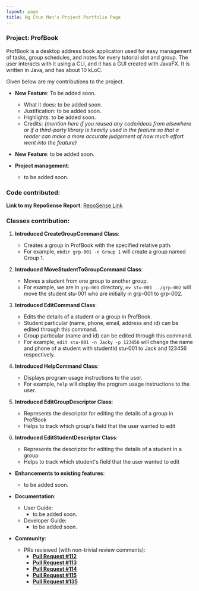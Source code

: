 ```yaml
---
layout: page
title: Ng Chun Man's Project Portfolio Page
---
```


### Project: ProfBook

ProfBook is a desktop address book application used for easy management of tasks, group schedules, and notes for every tutorial slot and group. The user interacts with it using a CLI, and it has a GUI created with JavaFX. It is written in Java, and has about 10 kLoC.

Given below are my contributions to the project.

* **New Feature**: To be added soon.
  * What it does: to be added soon.
  * Justification: to be added soon.
  * Highlights: to be added soon.
  * Credits: *{mention here if you reused any code/ideas from elsewhere or if a third-party library is heavily used in the feature so that a reader can make a more accurate judgement of how much effort went into the feature}*

* **New Feature**: to be added soon.

* **Project management**:
  * to be added soon.

### **Code contributed**:
**Link to my RepoSense Report**: [RepoSense Link](https://nus-cs2103-ay2324s1.github.io/tp-dashboard/?search=NgChunMan&breakdown=false&sort=groupTitle%20dsc&sortWithin=title&since=2023-09-22&timeframe=commit&mergegroup=&groupSelect=groupByRepos)

### Classes contribution:
1. **Introduced CreateGroupCommand Class**:
   - Creates a group in ProfBook with the specified relative path.
   - For example, `mkdir grp-001 -n Group 1` will create a group named Group 1.


2. **Introduced MoveStudentToGroupCommand Class**:
   - Moves a student from one group to another group.
   - For example, we are in `grp-001` directory, `mv stu-001 ../grp-002` will move the student stu-001 who are initially in grp-001 to grp-002.


3. **Introduced EditCommand Class**:
   - Edits the details of a student or a group in ProfBook.
   - Student particular (name, phone, email, address and id) can be edited through this command.
   - Group particular (name and id) can be edited through this command.
   - For example, `edit stu-001 -n Jacky -p 123456` will change the name and phone of a student with studentId stu-001 to Jack and 123456 respectively.

4. **Introduced HelpCommand Class**:
   - Displays program usage instructions to the user.
   - For example, `help` will display the program usage instructions to the user.


5. **Introduced EditGroupDescriptor Class**:
   - Represents the descriptor for editing the details of a group in ProfBook
   - Helps to track which group's field that the user wanted to edit


6. **Introduced EditStudentDescriptor Class**:
   - Represents the descriptor for editing the details of a student in a group
   - Helps to track which student's field that the user wanted to edit


* **Enhancements to existing features**:
  * to be added soon.

* **Documentation**:
  * User Guide:
    * to be added soon.
  * Developer Guide:
    * to be added soon.

* **Community**:
  * PRs reviewed (with non-trivial review comments):
    - **[Pull Request #112](https://github.com/AY2324S1-CS2103T-W15-2/tp/pull/112)**
    - **[Pull Request #113](https://github.com/AY2324S1-CS2103T-W15-2/tp/pull/113)**
    - **[Pull Request #114](https://github.com/AY2324S1-CS2103T-W15-2/tp/pull/114)**
    - **[Pull Request #115](https://github.com/AY2324S1-CS2103T-W15-2/tp/pull/115)**
    - **[Pull Request #135](https://github.com/AY2324S1-CS2103T-W15-2/tp/pull/135)**


